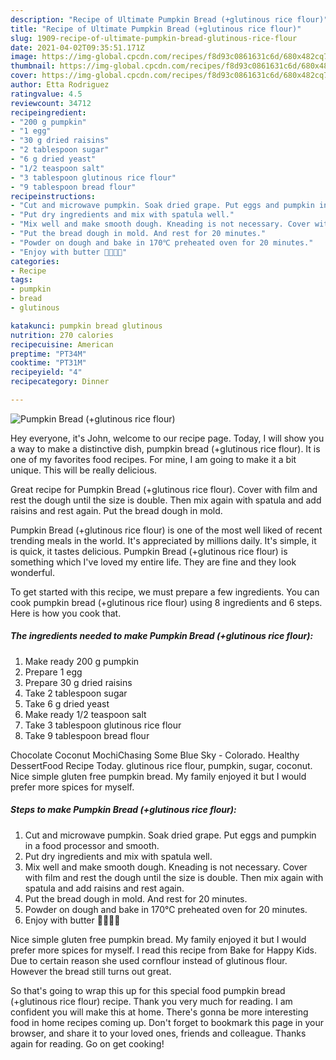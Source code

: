 ```yaml
---
description: "Recipe of Ultimate Pumpkin Bread (+glutinous rice flour)"
title: "Recipe of Ultimate Pumpkin Bread (+glutinous rice flour)"
slug: 1909-recipe-of-ultimate-pumpkin-bread-glutinous-rice-flour
date: 2021-04-02T09:35:51.171Z
image: https://img-global.cpcdn.com/recipes/f8d93c0861631c6d/680x482cq70/pumpkin-bread-glutinous-rice-flour-recipe-main-photo.jpg
thumbnail: https://img-global.cpcdn.com/recipes/f8d93c0861631c6d/680x482cq70/pumpkin-bread-glutinous-rice-flour-recipe-main-photo.jpg
cover: https://img-global.cpcdn.com/recipes/f8d93c0861631c6d/680x482cq70/pumpkin-bread-glutinous-rice-flour-recipe-main-photo.jpg
author: Etta Rodriguez
ratingvalue: 4.5
reviewcount: 34712
recipeingredient:
- "200 g pumpkin"
- "1 egg"
- "30 g dried raisins"
- "2 tablespoon sugar"
- "6 g dried yeast"
- "1/2 teaspoon salt"
- "3 tablespoon glutinous rice flour"
- "9 tablespoon bread flour"
recipeinstructions:
- "Cut and microwave pumpkin. Soak dried grape. Put eggs and pumpkin in a food processor and smooth."
- "Put dry ingredients and mix with spatula well."
- "Mix well and make smooth dough. Kneading is not necessary. Cover with film and rest the dough until the size is double. Then mix again with spatula and add raisins and rest again."
- "Put the bread dough in mold. And rest for 20 minutes."
- "Powder on dough and bake in 170℃ preheated oven for 20 minutes."
- "Enjoy with butter 🌸👏🌸👏"
categories:
- Recipe
tags:
- pumpkin
- bread
- glutinous

katakunci: pumpkin bread glutinous 
nutrition: 270 calories
recipecuisine: American
preptime: "PT34M"
cooktime: "PT31M"
recipeyield: "4"
recipecategory: Dinner

---
```



![Pumpkin Bread (+glutinous rice flour)](https://img-global.cpcdn.com/recipes/f8d93c0861631c6d/680x482cq70/pumpkin-bread-glutinous-rice-flour-recipe-main-photo.jpg)

Hey everyone, it's John, welcome to our recipe page. Today, I will show you a way to make a distinctive dish, pumpkin bread (+glutinous rice flour). It is one of my favorites food recipes. For mine, I am going to make it a bit unique. This will be really delicious.

Great recipe for Pumpkin Bread (+glutinous rice flour). Cover with film and rest the dough until the size is double. Then mix again with spatula and add raisins and rest again. Put the bread dough in mold.

Pumpkin Bread (+glutinous rice flour) is one of the most well liked of recent trending meals in the world. It's appreciated by millions daily. It's simple, it is quick, it tastes delicious. Pumpkin Bread (+glutinous rice flour) is something which I've loved my entire life. They are fine and they look wonderful.


To get started with this recipe, we must prepare a few ingredients. You can cook pumpkin bread (+glutinous rice flour) using 8 ingredients and 6 steps. Here is how you cook that.

<!--inarticleads1-->

##### The ingredients needed to make Pumpkin Bread (+glutinous rice flour):

1. Make ready 200 g pumpkin
1. Prepare 1 egg
1. Prepare 30 g dried raisins
1. Take 2 tablespoon sugar
1. Take 6 g dried yeast
1. Make ready 1/2 teaspoon salt
1. Take 3 tablespoon glutinous rice flour
1. Take 9 tablespoon bread flour


Chocolate Coconut MochiChasing Some Blue Sky - Colorado. Healthy DessertFood Recipe Today. glutinous rice flour, pumpkin, sugar, coconut. Nice simple gluten free pumpkin bread. My family enjoyed it but I would prefer more spices for myself. 

<!--inarticleads2-->

##### Steps to make Pumpkin Bread (+glutinous rice flour):

1. Cut and microwave pumpkin. Soak dried grape. Put eggs and pumpkin in a food processor and smooth.
1. Put dry ingredients and mix with spatula well.
1. Mix well and make smooth dough. Kneading is not necessary. Cover with film and rest the dough until the size is double. Then mix again with spatula and add raisins and rest again.
1. Put the bread dough in mold. And rest for 20 minutes.
1. Powder on dough and bake in 170℃ preheated oven for 20 minutes.
1. Enjoy with butter 🌸👏🌸👏


Nice simple gluten free pumpkin bread. My family enjoyed it but I would prefer more spices for myself. I read this recipe from Bake for Happy Kids. Due to certain reason she used cornflour instead of glutinous flour. However the bread still turns out great. 

So that's going to wrap this up for this special food pumpkin bread (+glutinous rice flour) recipe. Thank you very much for reading. I am confident you will make this at home. There's gonna be more interesting food in home recipes coming up. Don't forget to bookmark this page in your browser, and share it to your loved ones, friends and colleague. Thanks again for reading. Go on get cooking!
